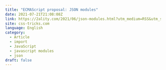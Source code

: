 ```yaml
---
title: "ECMAScript proposal: JSON modules"
date: 2021-07-21T21:08:08Z
link: https://2ality.com/2021/06/json-modules.html?utm_medium=RSS&utm_source=news.12bit.vn
site: css-tricks.com
language: English
category:
  - Article
  - import
  - JavaScript
  - javascript modules
  - json
draft: false
---
```

